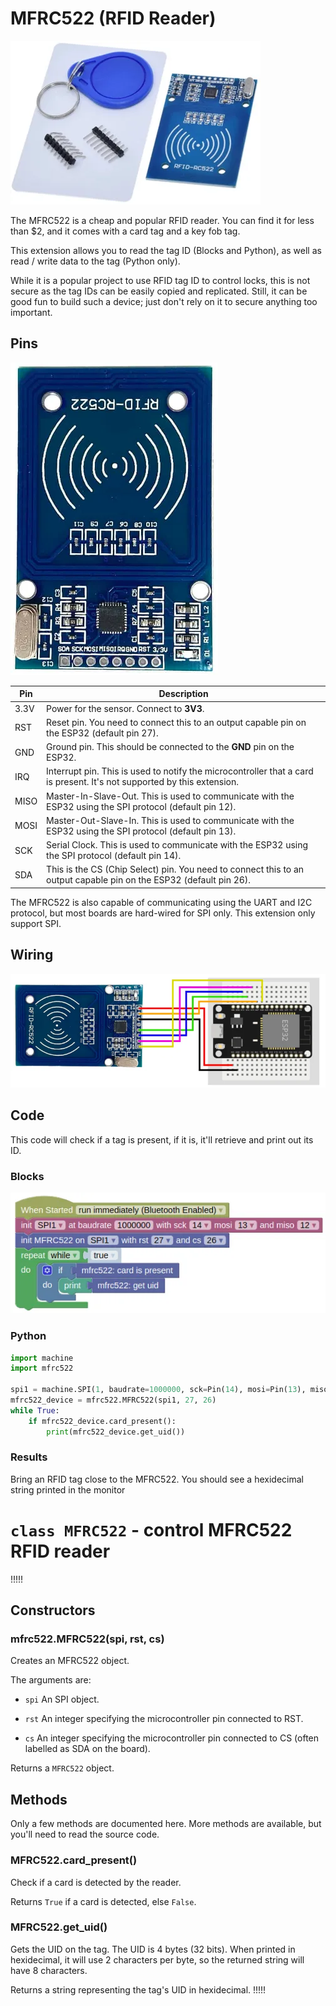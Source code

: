 # MFRC522 (RFID Reader)

![](images/mfrc522.webp)

The MFRC522 is a cheap and popular RFID reader.
You can find it for less than $2, and it comes with a card tag and a key fob tag.

This extension allows you to read the tag ID (Blocks and Python), as well as read / write data to the tag (Python only).

<div class="important">
While it is a popular project to use RFID tag ID to control locks, this is not secure as the tag IDs can be easily copied and replicated. Still, it can be good fun to build such a device; just don't rely on it to secure anything too important.
</div>

## Pins

![](images/mfrc522_pinout.webp)

| Pin | Description |
| --- | --- |
| 3.3V | Power for the sensor. Connect to **3V3**. |
| RST | Reset pin. You need to connect this to an output capable pin on the ESP32 (default pin 27). |
| GND | Ground pin. This should be connected to the **GND** pin on the ESP32. |
| IRQ | Interrupt pin. This is used to notify the microcontroller that a card is present. It's not supported by this extension. |
| MISO | Master-In-Slave-Out. This is used to communicate with the ESP32 using the SPI protocol (default pin 12). |
| MOSI | Master-Out-Slave-In. This is used to communicate with the ESP32 using the SPI protocol (default pin 13). |
| SCK | Serial Clock. This is used to communicate with the ESP32 using the SPI protocol (default pin 14). |
| SDA | This is the CS (Chip Select) pin. You need to connect this to an output capable pin on the ESP32 (default pin 26). |

<div class="info">
The MFRC522 is also capable of communicating using the UART and I2C protocol, but most boards are hard-wired for SPI only. This extension only support SPI.
</div>

## Wiring

![](images/mfrc522_wiring.webp)

## Code

This code will check if a tag is present, if it is, it'll retrieve and print out its ID.

### Blocks

![](images/mfrc522_blocks.webp)

### Python

```python
import machine
import mfrc522

spi1 = machine.SPI(1, baudrate=1000000, sck=Pin(14), mosi=Pin(13), miso=Pin(12))
mfrc522_device = mfrc522.MFRC522(spi1, 27, 26)
while True:
    if mfrc522_device.card_present():
        print(mfrc522_device.get_uid())
```

### Results

Bring an RFID tag close to the MFRC522.
You should see a hexidecimal string printed in the monitor

# `class MFRC522` - control MFRC522 RFID reader

!!!!!
## Constructors

### mfrc522.MFRC522(spi, rst, cs)

Creates an MFRC522 object.

The arguments are:

* `spi` An SPI object.

* `rst` An integer specifying the microcontroller pin connected to RST.

* `cs` An integer specifying the microcontroller pin connected to CS (often labelled as SDA on the board).

Returns a `MFRC522` object.

## Methods

Only a few methods are documented here.
More methods are available, but you'll need to read the source code.

### MFRC522.card_present()

Check if a card is detected by the reader.

Returns `True` if a card is detected, else `False`.

### MFRC522.get_uid()

Gets the UID on the tag.
The UID is 4 bytes (32 bits).
When printed in hexidecimal, it will use 2 characters per byte, so the returned string will have 8 characters.

Returns a string representing the tag's UID in hexidecimal.
!!!!!